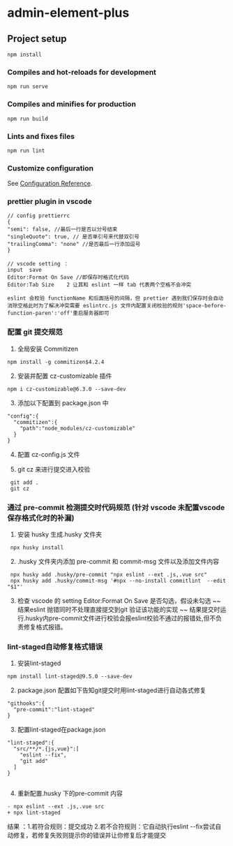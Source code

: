 # admin-element-plus

## Project setup

```
npm install
```

### Compiles and hot-reloads for development

```
npm run serve
```

### Compiles and minifies for production

```
npm run build
```

### Lints and fixes files

```
npm run lint
```

### Customize configuration

See [Configuration Reference](https://cli.vuejs.org/config/).

### prettier plugin in vscode

```
// config prettierrc
{
"semi": false, //最后一行是否以分号结束
"singleQuote": true, // 是否单引号来代替双引号
"trailingComma": "none" //是否最后一行添加逗号
}

// vscode setting ：
input  save
Editor:Format On Save //即保存时格式化代码
Editor:Tab Size    2 让其和 eslint 一样 tab 代表两个空格不会冲突

eslint 会校验 functionName 和后面括号的间隔，但 prettier 遇到我们保存时会自动消除空格此时为了解决冲突需要 eslintrc.js 文件内配置关闭校验的规则'space-before-function-paren':'off'重启服务器即可
```

### 配置 git 提交规范

1. 全局安装 Commitizen

```
npm install -g commitizen$4.2.4

```

2. 安装并配置 cz-customizable 插件

```
npm i cz-customizable@6.3.0 --save-dev

```

3. 添加以下配置到 package.json 中

```
"config":{
  "commitizen":{
    "path":"node_modules/cz-customizable"
  }
}

```

4. 配置 cz-config.js 文件

5. git cz 来进行提交进入校验

```
 git add .
 git cz
```

### 通过 pre-commit 检测提交时代码规范 (针对 vscode 未配置vscode保存格式化时的补漏) 

1. 安装 husky 生成.husky 文件夹

```
 npx husky install

```

2. .husky 文件夹内添加 pre-commit 和 commit-msg 文件以及添加文件内容

```
 npx husky add .husky/pre-commit "npx eslint --ext .js,.vue src"
 npx husky add .husky/commit-msg '#npx --no-install commitlint  --edit "$1"'

```

3. 检查 vscode 的 setting Editor:Format On Save 是否勾选，假设未勾选
~~ 结果eslint 抛错同时不处理直接提交到git 验证该功能的实现
~~ 结果提交时运行.husky内pre-commit文件进行校验会报eslint校验不通过的报错处,但不负责修复格式报错。

### lint-staged自动修复格式错误

1. 安装lint-staged

```
npm install lint-staged@9.5.0 --save-dev

```

2. package.json 配置如下告知git提交时用lint-staged进行自动各式修复
  ```
  "githooks":{
    "pre-commit":"lint-staged"
  }

  ```

3. 配置lint-staged在package.json

```
"lint-staged":{
  "src/**/*.{js,vue}":[
    "eslint --fix",
    "git add"
  ]
}


```

4. 重新配置.husky 下的pre-commit 内容 

```
- npx eslint --ext .js,.vue src
+ npx lint-staged

```
结果 ：1.若符合规则：提交成功
       2.若不合符规则：它自动执行eslint --fix尝试自动修复，若修复失败则提示你的错误并让你修复后才能提交





